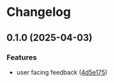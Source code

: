 # Changelog

## 0.1.0 (2025-04-03)


### Features

* user facing feedback ([4d5e175](https://github.com/jessebmiller/volition/commit/4d5e175e6d709eb0cea26504dee1d3dadb2dbeb0))
